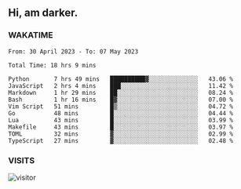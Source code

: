 ## Hi, am darker.

### WAKATIME

<!--START_SECTION:waka-->

```text
From: 30 April 2023 - To: 07 May 2023

Total Time: 18 hrs 9 mins

Python       7 hrs 49 mins   ██████████▓░░░░░░░░░░░░░░   43.06 %
JavaScript   2 hrs 4 mins    ███░░░░░░░░░░░░░░░░░░░░░░   11.42 %
Markdown     1 hr 29 mins    ██░░░░░░░░░░░░░░░░░░░░░░░   08.24 %
Bash         1 hr 16 mins    █▓░░░░░░░░░░░░░░░░░░░░░░░   07.00 %
Vim Script   51 mins         █▒░░░░░░░░░░░░░░░░░░░░░░░   04.72 %
Go           48 mins         █░░░░░░░░░░░░░░░░░░░░░░░░   04.44 %
Lua          43 mins         █░░░░░░░░░░░░░░░░░░░░░░░░   03.99 %
Makefile     43 mins         █░░░░░░░░░░░░░░░░░░░░░░░░   03.97 %
TOML         32 mins         ▓░░░░░░░░░░░░░░░░░░░░░░░░   02.99 %
TypeScript   27 mins         ▓░░░░░░░░░░░░░░░░░░░░░░░░   02.48 %
```

<!--END_SECTION:waka-->

### VISITS
<!-- i should probably build this when i will have some time -->
![visitor](https://profile-counter.glitch.me/sanix-darker/count.svg)

